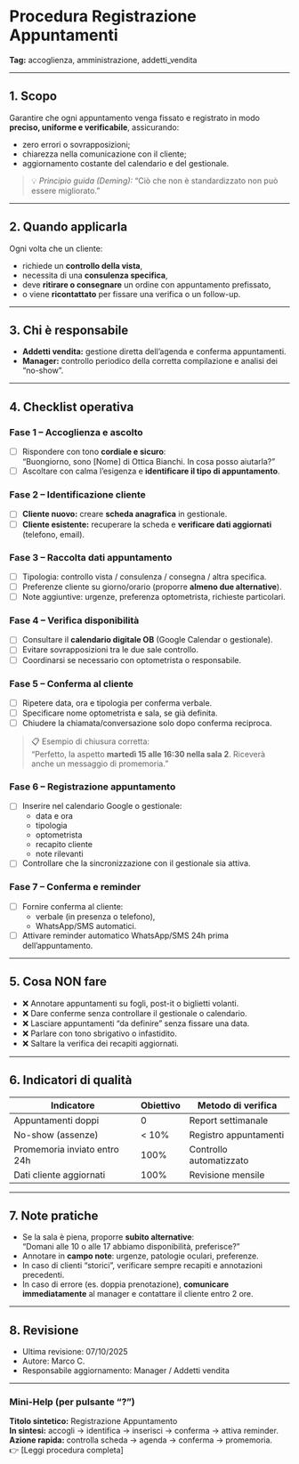 # Procedura Registrazione Appuntamenti

**Tag:** accoglienza, amministrazione, addetti_vendita  

---

## 1. Scopo

Garantire che ogni appuntamento venga fissato e registrato in modo **preciso, uniforme e verificabile**, assicurando:

- zero errori o sovrapposizioni;
- chiarezza nella comunicazione con il cliente;
- aggiornamento costante del calendario e del gestionale.

> 💡 *Principio guida (Deming):* “Ciò che non è standardizzato non può essere migliorato.”

---

## 2. Quando applicarla

Ogni volta che un cliente:

- richiede un **controllo della vista**,  
- necessita di una **consulenza specifica**,  
- deve **ritirare o consegnare** un ordine con appuntamento prefissato,  
- o viene **ricontattato** per fissare una verifica o un follow-up.

---

## 3. Chi è responsabile

- **Addetti vendita:** gestione diretta dell’agenda e conferma appuntamenti.  
- **Manager:** controllo periodico della corretta compilazione e analisi dei “no-show”.

---

## 4. Checklist operativa

### **Fase 1 – Accoglienza e ascolto**

- [ ] Rispondere con tono **cordiale e sicuro**:  
  “Buongiorno, sono [Nome] di Ottica Bianchi. In cosa posso aiutarla?”
- [ ] Ascoltare con calma l’esigenza e **identificare il tipo di appuntamento**.

### **Fase 2 – Identificazione cliente**

- [ ] **Cliente nuovo:** creare **scheda anagrafica** in gestionale.  
- [ ] **Cliente esistente:** recuperare la scheda e **verificare dati aggiornati** (telefono, email).

### **Fase 3 – Raccolta dati appuntamento**

- [ ] Tipologia: controllo vista / consulenza / consegna / altra specifica.  
- [ ] Preferenze cliente su giorno/orario (proporre **almeno due alternative**).  
- [ ] Note aggiuntive: urgenze, preferenza optometrista, richieste particolari.

### **Fase 4 – Verifica disponibilità**

- [ ] Consultare il **calendario digitale OB** (Google Calendar o gestionale).  
- [ ] Evitare sovrapposizioni tra le due sale controllo.  
- [ ] Coordinarsi se necessario con optometrista o responsabile.

### **Fase 5 – Conferma al cliente**

- [ ] Ripetere data, ora e tipologia per conferma verbale.  
- [ ] Specificare nome optometrista e sala, se già definita.  
- [ ] Chiudere la chiamata/conversazione solo dopo conferma reciproca.

> 📋 Esempio di chiusura corretta:  
> “Perfetto, la aspetto **martedì 15 alle 16:30 nella sala 2**. Riceverà anche un messaggio di promemoria.”

### **Fase 6 – Registrazione appuntamento**

- [ ] Inserire nel calendario Google o gestionale:  
  - data e ora  
  - tipologia  
  - optometrista  
  - recapito cliente  
  - note rilevanti  
- [ ] Controllare che la sincronizzazione con il gestionale sia attiva.

### **Fase 7 – Conferma e reminder**

- [ ] Fornire conferma al cliente:  
  - verbale (in presenza o telefono),  
  - WhatsApp/SMS automatici.  
- [ ] Attivare reminder automatico WhatsApp/SMS 24h prima dell’appuntamento.

---

## 5. Cosa NON fare

- ❌ Annotare appuntamenti su fogli, post-it o biglietti volanti.  
- ❌ Dare conferme senza controllare il gestionale o calendario.  
- ❌ Lasciare appuntamenti “da definire” senza fissare una data.  
- ❌ Parlare con tono sbrigativo o infastidito.  
- ❌ Saltare la verifica dei recapiti aggiornati.

---

## 6. Indicatori di qualità

| Indicatore                   | Obiettivo | Metodo di verifica |
|------------------------------|-----------|---------------------------|
| Appuntamenti doppi           | 0         | Report settimanale |
| No-show (assenze)            | < 10%     | Registro appuntamenti |
| Promemoria inviato entro 24h | 100%      | Controllo automatizzato |
| Dati cliente aggiornati      | 100%      | Revisione mensile |

---

## 7. Note pratiche

- Se la sala è piena, proporre **subito alternative**:  
  “Domani alle 10 o alle 17 abbiamo disponibilità, preferisce?”  
- Annotare in **campo note**: urgenze, patologie oculari, preferenze.  
- In caso di clienti “storici”, verificare sempre recapiti e annotazioni precedenti.  
- In caso di errore (es. doppia prenotazione), **comunicare immediatamente** al manager e contattare il cliente entro 2 ore.

---

## 8. Revisione

- Ultima revisione: 07/10/2025
- Autore: Marco C.  
- Responsabile aggiornamento: Manager / Addetti vendita  

---

### **Mini-Help (per pulsante “?”)**  

**Titolo sintetico:** Registrazione Appuntamento  
**In sintesi:** accogli → identifica → inserisci → conferma → attiva reminder.  
**Azione rapida:** controlla scheda → agenda → conferma → promemoria.  
👉 [Leggi procedura completa]
